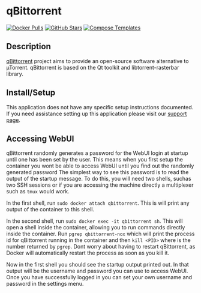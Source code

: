 # qBittorrent

[![Docker Pulls](https://img.shields.io/docker/pulls/linuxserver/qbittorrent?style=flat-square&color=607D8B&label=docker%20pulls&logo=docker)](https://hub.docker.com/r/linuxserver/qbittorrent)
[![GitHub Stars](https://img.shields.io/github/stars/linuxserver/docker-qbittorrent?style=flat-square&color=607D8B&label=github%20stars&logo=github)](https://github.com/linuxserver/docker-qbittorrent)
[![Compose Templates](https://img.shields.io/static/v1?style=flat-square&color=607D8B&label=compose&message=templates)](https://github.com/GhostWriters/DockSTARTer/tree/master/compose/.apps/qbittorrent)

## Description

[qBittorrent](https://www.qbittorrent.org/) project aims to provide an
open-source software alternative to µTorrent. qBittorrent is based on the Qt
toolkit and libtorrent-rasterbar library.

## Install/Setup

This application does not have any specific setup instructions documented. If
you need assistance setting up this application please visit our
[support page](https://dockstarter.com/basics/support/).

## Accessing WebUI

qBittorrent randomly generates a password for the WebUI login at startup until
one has been set by the user. This means when you first setup the container you
wont be able to access WebUI until you find out the randomly generated password
The simplest way to see this password is to read the output of the startup 
message. To do this, you will need two shells, suchas two SSH sessions or if you
are accessing the machine directly a multiplexer such as ``tmux`` would work.

In the first shell, run ``sudo docker attach qbittorrent``. This is will print
any output of the container to this shell.

In the second shell, run ``sudo docker exec -it qbittorrent sh``. This will open
a shell inside the container, allowing you to run commands directly inside the
container. Run ``pgrep qbittorrent-nox`` which will print the process id for
qBittorrent running in the container and then ``kill <PID>`` where <PID> is the
number returned by ``pgrep``. Dont worry about having to restart qBittorrent,
as Docker will automatically restart the process as soon as you kill it. 

Now in the first shell you should see the startup output printed out. In that
output will be the username and password you can use to access WebUI. Once you
have successfully logged in you can set your own username and password in the
settings menu.

